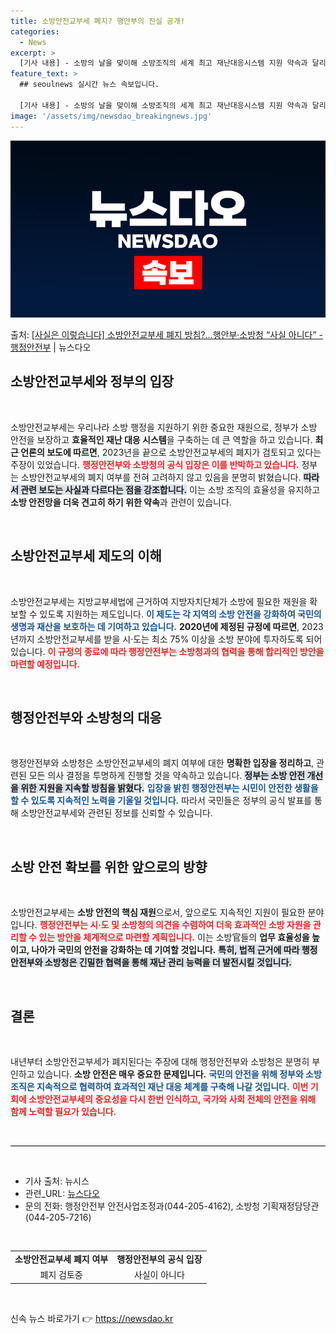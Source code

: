 ```yaml
---
title: 소방안전교부세 폐지? 행안부의 진실 공개!
categories:
  - News
excerpt: >
  [기사 내용] - 소방의 날을 맞이해 소방조직의 세계 최고 재난대응시스템 지원 약속과 달리 정부는 2023년…
feature_text: >
  ## seoulnews 실시간 뉴스 속보입니다.

  [기사 내용] - 소방의 날을 맞이해 소방조직의 세계 최고 재난대응시스템 지원 약속과 달리 정부는 2023년…
image: '/assets/img/newsdao_breakingnews.jpg'
---
```


![뉴스다오 속보](/assets/img/newsdao_breakingnews.jpg)

<p>출처: <a href="https://newsdao.kr/2507" rel="dofollow">[사실은 이렇습니다] 소방안전교부세 폐지 방침?…행안부·소방청 “사실 아니다” - 행정안전부</a> | 뉴스다오</p>

<h2 data-ke-size="size26">소방안전교부세와 정부의 입장</h2>

<p data-ke-size="size16">&nbsp;</p>

소방안전교부세는 우리나라 소방 행정을 지원하기 위한 중요한 재원으로, 정부가 소방 안전을 보장하고 **효율적인 재난 대응 시스템**을 구축하는 데 큰 역할을 하고 있습니다. **최근 언론의 보도에 따르면**, 2023년을 끝으로 소방안전교부세의 폐지가 검토되고 있다는 주장이 있었습니다. <b><span style="color: #ee2323;">행정안전부와 소방청의 공식 입장은 이를 반박하고 있습니다.</span></b> 정부는 소방안전교부세의 폐지 여부를 전혀 고려하지 않고 있음을 분명히 밝혔습니다. <b><span style="background-color: #21538527;">따라서 관련 보도는 사실과 다르다는 점을 강조합니다.</span></b> 이는 소방 조직의 효율성을 유지하고 **소방 안전망을 더욱 견고히 하기 위한 약속**과 관련이 있습니다.

<p data-ke-size="size16">&nbsp;</p>

<h2 data-ke-size="size26">소방안전교부세 제도의 이해</h2>

<p data-ke-size="size16">&nbsp;</p>

소방안전교부세는 지방교부세법에 근거하여 지방자치단체가 소방에 필요한 재원을 확보할 수 있도록 지원하는 제도입니다. <b><span style="color: #1a5490;">이 제도는 각 지역의 소방 안전을 강화하여 국민의 생명과 재산을 보호하는 데 기여하고 있습니다.</span></b> **2020년에 제정된 규정에 따르면**, 2023년까지 소방안전교부세를 받을 시·도는 최소 75% 이상을 소방 분야에 투자하도록 되어 있습니다. <b><span style="color: #ee2323;">이 규정의 종료에 따라 행정안전부는 소방청과의 협력을 통해 합리적인 방안을 마련할 예정입니다.</span></b>

<p data-ke-size="size16">&nbsp;</p>

<h2 data-ke-size="size26">행정안전부와 소방청의 대응</h2>

<p data-ke-size="size16">&nbsp;</p>

행정안전부와 소방청은 소방안전교부세의 폐지 여부에 대한 **명확한 입장을 정리하고**, 관련된 모든 의사 결정을 투명하게 진행할 것을 약속하고 있습니다. <b><span style="background-color: #21538527;">정부는 소방 안전 개선을 위한 지원을 지속할 방침을 밝혔다.</span></b> <b><span style="color: #1a5490;">입장을 밝힌 행정안전부는 시민이 안전한 생활을 할 수 있도록 지속적인 노력을 기울일 것입니다.</span></b> 따라서 국민들은 정부의 공식 발표를 통해 소방안전교부세와 관련된 정보를 신뢰할 수 있습니다.

<p data-ke-size="size16">&nbsp;</p>

<h2 data-ke-size="size26">소방 안전 확보를 위한 앞으로의 방향</h2>

<p data-ke-size="size16">&nbsp;</p>

소방안전교부세는 **소방 안전의 핵심 재원**으로서, 앞으로도 지속적인 지원이 필요한 분야입니다. <b><span style="color: #ee2323;">행정안전부는 시·도 및 소방청의 의견을 수렴하여 더욱 효과적인 소방 자원을 관리할 수 있는 방안을 체계적으로 마련할 계획입니다.</span></b> 이는 소방官들의 **업무 효율성을 높이고, 나아가 국민의 안전을 강화하는 데 기여할 것입니다.** <b><span style="background-color: #21538527;">특히, 법적 근거에 따라 행정안전부와 소방청은 긴밀한 협력을 통해 재난 관리 능력을 더 발전시킬 것입니다.</span></b>

<p data-ke-size="size16">&nbsp;</p>

<h2 data-ke-size="size26">결론</h2>

<p data-ke-size="size16">&nbsp;</p>

내년부터 소방안전교부세가 폐지된다는 주장에 대해 행정안전부와 소방청은 분명히 부인하고 있습니다. **소방 안전은 매우 중요한 문제입니다.** <b><span style="color: #1a5490;">국민의 안전을 위해 정부와 소방조직은 지속적으로 협력하여 효과적인 재난 대응 체계를 구축해 나갈 것입니다.</span></b> <b><span style="color: #ee2323;">이번 기회에 소방안전교부세의 중요성을 다시 한번 인식하고, 국가와 사회 전체의 안전을 위해 함께 노력할 필요가 있습니다.</span></b>

<p data-ke-size="size16">&nbsp;</p>

<hr style="height: 1px; border: none; background-color: #000;"/>

<p data-ke-size="size16">&nbsp;</p>

<ul>
    <li>기사 출처: 뉴시스</li>
    <li>관련_URL: <a href="https://newsdao.kr/2507">뉴스다오</a></li>
    <li>문의 전화: 행정안전부 안전사업조정과(044-205-4162), 소방청 기획재정담당관(044-205-7216)</li>
</ul>

<p data-ke-size="size16">&nbsp;</p>

<table style="width: 100%;">
    <tr>
        <td style="text-align: center; height: 17px;"><b>소방안전교부세 폐지 여부</b></td>
        <td style="text-align: center; height: 17px;"><b>행정안전부의 공식 입장</b></td>
    </tr>
    <tr>
        <td style="text-align: center; height: 17px;">폐지 검토중</td>
        <td style="text-align: center; height: 17px;">사실이 아니다</td>
    </tr>
</table>

<p data-ke-size="size16">&nbsp;</p> 

신속 뉴스 바로가기 👉 <a href="https://newsdao.kr" rel="dofollow">https://newsdao.kr</a>


